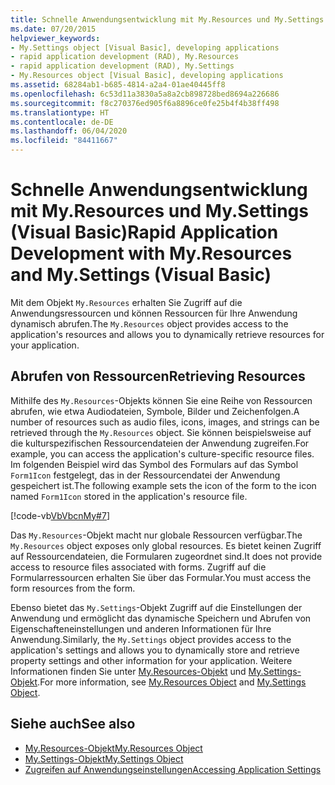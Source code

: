 ```yaml
---
title: Schnelle Anwendungsentwicklung mit My.Resources und My.Settings
ms.date: 07/20/2015
helpviewer_keywords:
- My.Settings object [Visual Basic], developing applications
- rapid application development (RAD), My.Resources
- rapid application development (RAD), My.Settings
- My.Resources object [Visual Basic], developing applications
ms.assetid: 68284ab1-b685-4814-a2a4-01ae40445ff8
ms.openlocfilehash: 6c53d11a3830a5a8a2cb898728bed8694a226686
ms.sourcegitcommit: f8c270376ed905f6a8896ce0fe25b4f4b38ff498
ms.translationtype: HT
ms.contentlocale: de-DE
ms.lasthandoff: 06/04/2020
ms.locfileid: "84411667"
---
```

# <a name="rapid-application-development-with-myresources-and-mysettings-visual-basic"></a><span data-ttu-id="854bc-102">Schnelle Anwendungsentwicklung mit My.Resources und My.Settings (Visual Basic)</span><span class="sxs-lookup"><span data-stu-id="854bc-102">Rapid Application Development with My.Resources and My.Settings (Visual Basic)</span></span>

<span data-ttu-id="854bc-103">Mit dem Objekt `My.Resources` erhalten Sie Zugriff auf die Anwendungsressourcen und können Ressourcen für Ihre Anwendung dynamisch abrufen.</span><span class="sxs-lookup"><span data-stu-id="854bc-103">The `My.Resources` object provides access to the application's resources and allows you to dynamically retrieve resources for your application.</span></span>  
  
## <a name="retrieving-resources"></a><span data-ttu-id="854bc-104">Abrufen von Ressourcen</span><span class="sxs-lookup"><span data-stu-id="854bc-104">Retrieving Resources</span></span>  

 <span data-ttu-id="854bc-105">Mithilfe des `My.Resources`-Objekts können Sie eine Reihe von Ressourcen abrufen, wie etwa Audiodateien, Symbole, Bilder und Zeichenfolgen.</span><span class="sxs-lookup"><span data-stu-id="854bc-105">A number of resources such as audio files, icons, images, and strings can be retrieved through the `My.Resources` object.</span></span> <span data-ttu-id="854bc-106">Sie können beispielsweise auf die kulturspezifischen Ressourcendateien der Anwendung zugreifen.</span><span class="sxs-lookup"><span data-stu-id="854bc-106">For example, you can access the application's culture-specific resource files.</span></span> <span data-ttu-id="854bc-107">Im folgenden Beispiel wird das Symbol des Formulars auf das Symbol `Form1Icon` festgelegt, das in der Ressourcendatei der Anwendung gespeichert ist.</span><span class="sxs-lookup"><span data-stu-id="854bc-107">The following example sets the icon of the form to the icon named `Form1Icon` stored in the application's resource file.</span></span>  
  
 [!code-vb[VbVbcnMy#7](~/samples/snippets/visualbasic/VS_Snippets_VBCSharp/VbVbcnMy/VB/Class1.vb#7)]  
  
 <span data-ttu-id="854bc-108">Das `My.Resources`-Objekt macht nur globale Ressourcen verfügbar.</span><span class="sxs-lookup"><span data-stu-id="854bc-108">The `My.Resources` object exposes only global resources.</span></span> <span data-ttu-id="854bc-109">Es bietet keinen Zugriff auf Ressourcendateien, die Formularen zugeordnet sind.</span><span class="sxs-lookup"><span data-stu-id="854bc-109">It does not provide access to resource files associated with forms.</span></span> <span data-ttu-id="854bc-110">Zugriff auf die Formularressourcen erhalten Sie über das Formular.</span><span class="sxs-lookup"><span data-stu-id="854bc-110">You must access the form resources from the form.</span></span>  
  
 <span data-ttu-id="854bc-111">Ebenso bietet das `My.Settings`-Objekt Zugriff auf die Einstellungen der Anwendung und ermöglicht das dynamische Speichern und Abrufen von Eigenschafteneinstellungen und anderen Informationen für Ihre Anwendung.</span><span class="sxs-lookup"><span data-stu-id="854bc-111">Similarly, the `My.Settings` object provides access to the application's settings and allows you to dynamically store and retrieve property settings and other information for your application.</span></span> <span data-ttu-id="854bc-112">Weitere Informationen finden Sie unter [My.Resources-Objekt](../../language-reference/objects/my-resources-object.md) und [My.Settings-Objekt](../../language-reference/objects/my-settings-object.md).</span><span class="sxs-lookup"><span data-stu-id="854bc-112">For more information, see [My.Resources Object](../../language-reference/objects/my-resources-object.md) and [My.Settings Object](../../language-reference/objects/my-settings-object.md).</span></span>  
  
## <a name="see-also"></a><span data-ttu-id="854bc-113">Siehe auch</span><span class="sxs-lookup"><span data-stu-id="854bc-113">See also</span></span>

- [<span data-ttu-id="854bc-114">My.Resources-Objekt</span><span class="sxs-lookup"><span data-stu-id="854bc-114">My.Resources Object</span></span>](../../language-reference/objects/my-resources-object.md)
- [<span data-ttu-id="854bc-115">My.Settings-Objekt</span><span class="sxs-lookup"><span data-stu-id="854bc-115">My.Settings Object</span></span>](../../language-reference/objects/my-settings-object.md)
- [<span data-ttu-id="854bc-116">Zugreifen auf Anwendungseinstellungen</span><span class="sxs-lookup"><span data-stu-id="854bc-116">Accessing Application Settings</span></span>](../programming/app-settings/index.md)

